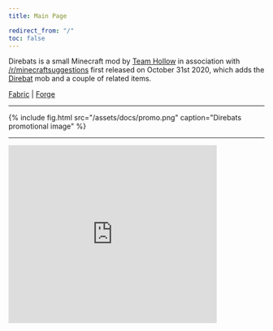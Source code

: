 ```yaml
---
title: Main Page

redirect_from: "/"
toc: false
---
```


Direbats is a small Minecraft mod by [Team Hollow](https://teamhollow.net) in association with [/r/minecraftsuggestions](https://reddit.com/r/minecraftsuggestions) first released on October 31st 2020, which adds the [Direbat](Direbat) mob and a couple of related items.

[Fabric](https://curseforge.com/minecraft/mc-mods/direbats-fabric) \| [Forge](https://curseforge.com/minecraft/mc-mods/direbats-forge)

---

{% include fig.html src="/assets/docs/promo.png" caption="Direbats promotional image" %}

---

<iframe src="https://discord.com/widget?id=423558185450995723&theme=dark" width="410" height="350" allowtransparency="true" frameborder="0" sandbox="allow-popups allow-popups-to-escape-sandbox allow-same-origin allow-scripts"></iframe>
